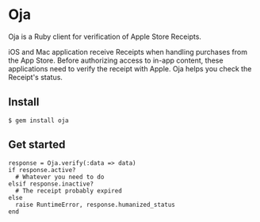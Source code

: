 # Oja

Oja is a Ruby client for verification of Apple Store Receipts.

iOS and Mac application receive Receipts when handling purchases from the App Store. Before authorizing access to in-app content, these applications need to verify the receipt with Apple. Oja helps you check the Receipt's status.

## Install

    $ gem install oja

## Get started

    response = Oja.verify(:data => data)
    if response.active?
      # Whatever you need to do
    elsif response.inactive?
      # The receipt probably expired
    else
      raise RuntimeError, response.humanized_status
    end